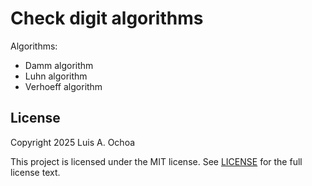 # Check digit algorithms

Algorithms:

* Damm algorithm
* Luhn algorithm
* Verhoeff algorithm

## License

Copyright 2025 Luis A. Ochoa

This project is licensed under the MIT license.
See [LICENSE](LICENSE) for the full license text.
